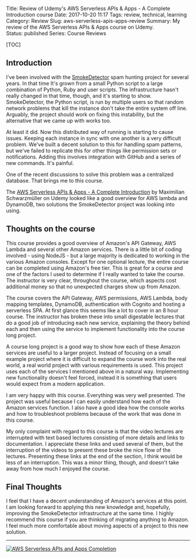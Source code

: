 Title: Review of Udemy's AWS Serverless APIs & Apps - A Complete Introduction course
Date: 2017-10-20 11:17
Tags: review, technical, learning
Category: Review
Slug: aws-serverless-apis-apps-review
Summary: My review of the AWS Serverless APIs & Apps course on Udemy.  
Status: published
Series: Course Reviews

[TOC]

## Introduction

I've been involved with the [SmokeDetector][1] spam hunting project for several years. In that time It's grown from 
a small Python script to a large combination of Python, Ruby and user scripts. The infrastructure hasn't really changed
in that time, though, and it's starting to show. SmokeDetector, the Python script, is run by multiple users so that 
random network problems that kill the instance don't take the entire system off line. Arguably, the project should
work on fixing this instability, but the alternative that we came up with works too. 

At least it did. Now this distributed way of running is starting to cause issues. Keeping each instance in sync
with one another is a very difficult problem. We've built a decent solution to this for handling spam patterns,
but we've failed to replicate this for other things like permission sets or notifications. Adding this involves
integration with GitHub and a series of new commands. It's painful.

One of the recent discussions to solve this problem was a centralized database. That brings me to this course. 

The [AWS Serverless APIs & Apps - A Complete Introduction][courselink] by Maximilian Schwarzmüller on Udemy 
looked like a good overview for AWS lambda and DynamoDB, two solutions the SmokeDetector project was looking 
into using.

## Thoughts on the course

This course provides a good overview of Amazon's API Gateway, AWS Lambda and several other Amazon services. There 
is a little bit of coding involved - using NodeJS - but a large majority is dedicated to working in the various Amazon
consoles. Except for one optional lecture, the entire course can be completed using Amazon's free tier. This is 
great for a course and one of the factors I used to determine if I really wanted to take the course. The instructor
is very clear, throughout the course, which aspects cost additional money so that no unexpected charges show up
from Amazon.

The course covers the API Gateway, AWS permissions, AWS Lambda, body mapping templates, DynamoDB, authentication with
Cognito and hosting a serverless SPA. At first glance this seems like a lot to cover in an 8 hour course. The instructor
has broken these into small digestable lectures that do a good job of introducing each new service, explaining the theory
behind each and then using the service to implement functionality into the course long project. 

A course long project is a good way to show how each of these Amazon services are useful to a larger project. Instead of 
focusing on a small example project where it is difficult to expand the course work into the real world, a real world 
project with various requirements is used. This project uses each of the services I mentioned above in a natural way. 
Implementing new functionality doesn't feel forced, instead it is something that users would expect from a modern application.

I am very happy with this course. Everything was very well presented. The project was useful because I can easily understand
how each of the Amazon services function. I also have a good idea how the console works and how to troubleshoot problems
because of the work that was done in this course. 

My only complaint with regard to this course is that the video lectures are interrupted with text based lectures consisting
of more details and links to documentation. I appreciate these links and used several of them, but the interruption of the 
videos to present these broke the nice flow of the lectures. Presenting these links at the end of the section, I think would be 
less of an interruption. This was a minor thing, though, and doesn't take away from how much I enjoyed the course. 

## Final Thoughts

I feel that I have a decent understanding of Amazon's services at this point. I am looking forward to applying this new
knowledge and, hopefully, improving the SmokeDetector infrastructure at the same time. I highly recommend this course
if you are thinking of migrating anything to Amazon. I feel much more comfortable about moving aspects of a project
to this new solution.

---

[![AWS Serverless APIs and Apps Completion][certificate]][courselink]



 [certificate]: {attach}images/udemy-aws-serverless-apis-apps.jpg
 [courselink]: https://ude.my/UC-1ESFUC2V
 [1]: {filename}2017_02_19_can-a-machine-be-taught-to-flag-spam-automatically.md